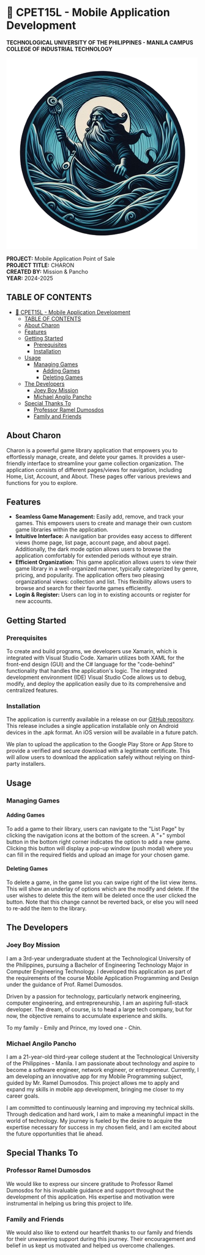 # 📱 CPET15L - Mobile Application Development 
**TECHNOLOGICAL UNIVERSITY OF THE PHILIPPINES - MANILA CAMPUS**  
**COLLEGE OF INDUSTRIAL TECHNOLOGY**

![Charon Logo](https://github.com/CPET15L-Mobile-Application-Development/ProjectDev/blob/main/logoHIGH.png)

**PROJECT:** Mobile Application Point of Sale  
**PROJECT TITLE:** CHARON  
**CREATED BY:** Mission & Pancho  
**YEAR:** 2024-2025

## TABLE OF CONTENTS
- [📱 CPET15L - Mobile Application Development](#-cpet15l---mobile-application-development)
  - [TABLE OF CONTENTS](#table-of-contents)
  - [About Charon](#about-charon)
  - [Features](#features)
  - [Getting Started](#getting-started)
    - [Prerequisites](#prerequisites)
    - [Installation](#installation)
  - [Usage](#usage)
    - [Managing Games](#managing-games)
      - [Adding Games](#adding-games)
      - [Deleting Games](#deleting-games)
  - [The Developers](#the-developers)
    - [Joey Boy Mission](#joey-boy-mission)
    - [Michael Angilo Pancho](#michael-angilo-pancho)
  - [Special Thanks To](#special-thanks-to)
    - [Professor Ramel Dumosdos](#professor-ramel-dumosdos)
    - [Family and Friends](#family-and-friends)

## About Charon
Charon is a powerful game library application that empowers you to effortlessly manage, create, and delete your games. It provides a user-friendly interface to streamline your game collection organization. The application consists of different pages/views for navigation, including Home, List, Account, and About. These pages offer various previews and functions for you to explore.

## Features
* **Seamless Game Management:** Easily add, remove, and track your games. This empowers users to create and manage their own custom game libraries within the application.
* **Intuitive Interface:** A navigation bar provides easy access to different views (home page, list page, account page, and about page). Additionally, the dark mode option allows users to browse the application comfortably for extended periods without eye strain.
* **Efficient Organization:** This game application allows users to view their game library in a well-organized manner, typically categorized by genre, pricing, and popularity. The application offers two pleasing organizational views: collection and list. This flexibility allows users to browse and search for their favorite games efficiently.
* **Login & Register:** Users can log in to existing accounts or register for new accounts.

## Getting Started

### Prerequisites
To create and build programs, we developers use Xamarin, which is integrated with Visual Studio Code. Xamarin utilizes both XAML for the front-end design (GUI) and the C# language for the "code-behind" functionality that handles the application's logic. The integrated development environment (IDE) Visual Studio Code allows us to debug, modify, and deploy the application easily due to its comprehensive and centralized features.

### Installation
The application is currently available in a release on our [GitHub repository](https://github.com/CPET15L-Mobile-Application-Development/ProjectDev.git). This release includes a single application installable only on Android devices in the .apk format. An iOS version will be available in a future patch.

We plan to upload the application to the Google Play Store or App Store to provide a verified and secure download with a legitimate certificate. This will allow users to download the application safely without relying on third-party installers.

## Usage

### Managing Games

#### Adding Games
To add a game to their library, users can navigate to the "List Page" by clicking the navigation icons at the bottom of the screen. A "+" symbol button in the bottom right corner indicates the option to add a new game. Clicking this button will display a pop-up window (push modal) where you can fill in the required fields and upload an image for your chosen game.

#### Deleting Games
To delete a game, in the game list you can swipe right of the list view items. This will show an underlay of options which are the modify and delete. If the user wishes to delete this the item will be deleted once the user clicked the button. Note that this change cannot be reverted back, or else you will need to re-add the item to the library.

## The Developers

### Joey Boy Mission
I am a 3rd-year undergraduate student at the Technological University of the Philippines, pursuing a Bachelor of Engineering Technology Major in Computer Engineering Technology. I developed this application as part of the requirements of the course Mobile Application Programming and Design under the guidance of Prof. Ramel Dumosdos.

Driven by a passion for technology, particularly network engineering, computer engineering, and entrepreneurship, I am an aspiring full-stack developer. The dream, of course, is to head a large tech company, but for now, the objective remains to accumulate experience and skills.

To my family - Emily and Prince, my loved one - Chin.

### Michael Angilo Pancho
I am a 21-year-old third-year college student at the Technological University of the Philippines - Manila. I am passionate about technology and aspire to become a software engineer, network engineer, or entrepreneur. Currently, I am developing an innovative app for my Mobile Programming subject, guided by Mr. Ramel Dumosdos. This project allows me to apply and expand my skills in mobile app development, bringing me closer to my career goals.

I am committed to continuously learning and improving my technical skills. Through dedication and hard work, I aim to make a meaningful impact in the world of technology. My journey is fueled by the desire to acquire the expertise necessary for success in my chosen field, and I am excited about the future opportunities that lie ahead.

## Special Thanks To

### Professor Ramel Dumosdos
We would like to express our sincere gratitude to Professor Ramel Dumosdos for his invaluable guidance and support throughout the development of this application. His expertise and motivation were instrumental in helping us bring this project to life.

### Family and Friends
We would also like to extend our heartfelt thanks to our family and friends for their unwavering support during this journey. Their encouragement and belief in us kept us motivated and helped us overcome challenges.
